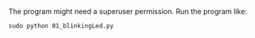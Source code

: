 The program might need a superuser permission. Run the program like:

  `sudo python 01_blinkingLed.py`

